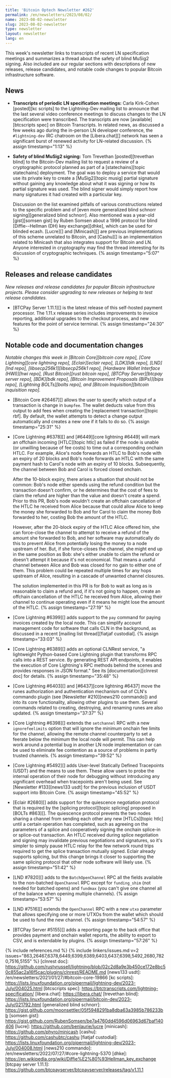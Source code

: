 ```yaml
---
title: 'Bitcoin Optech Newsletter #262'
permalink: /en/newsletters/2023/08/02/
name: 2023-08-02-newsletter
slug: 2023-08-02-newsletter
type: newsletter
layout: newsletter
lang: en
---
```

This week's newsletter links to transcripts of recent LN specification
meetings and summarizes a thread about the safety of blind MuSig2
signing.  Also included are our regular sections with descriptions
of new releases, release candidates, and notable code changes to popular
Bitcoin infrastructure software.

## News

- **Transcripts of periodic LN specification meetings:** Carla
  Kirk-Cohen [posted][kc scripts] to the Lightning-Dev mailing list to
  announce that the last several video conference meetings to discuss
  changes to the LN specification were transcribed.  The transcripts are
  now [available][btcscripts spec] on Bitcoin Transcripts.  In related
  news, as discussed a few weeks ago during the in-person LN developer
  conference, the `#lightning-dev` IRC chatroom on the [Libera.chat][]
  network has seen a significant burst of renewed activity for
  LN-related discussion. {% assign timestamp="1:13" %}

- **Safety of blind MuSig2 signing:** Tom Trevethan [posted][trevethan
  blind] to the Bitcoin-Dev mailing list to request a review of a
  cryptographic protocol planned as part of a [statechains][topic
  statechains] deployment.  The goal was to deploy a service that would
  use its private key to create a [MuSig2][topic musig] partial
  signature without gaining any knowledge about what it was signing or
  how its partial signature was used.  The blind signer would simply
  report how many signatures it had created with a particular key.

  Discussion on the list examined pitfalls of various constructions
  related to the specific problem and of [even more generalized blind
  schnorr signing][generalized blind schnorr].  Also mentioned was a
  year-old [gist][somsen gist] by Ruben Somsen about a 1996 protocol
  for blind [Diffie--Hellman (DH) key exchange][dhke], which can be used for
  blinded ecash.  [Lucre][] and [Minicash][] are previous
  implementations of this scheme unrelated to Bitcoin, and [Cashu][]
  is an implementation related to Minicash that also integrates
  support for Bitcoin and LN.  Anyone interested in cryptography may
  find the thread interesting for its discussion of cryptographic
  techniques. {% assign timestamp="5:07" %}

## Releases and release candidates

*New releases and release candidates for popular Bitcoin infrastructure
projects.  Please consider upgrading to new releases or helping to test
release candidates.*

- [BTCPay Server 1.11.1][] is the latest release of this self-hosted
  payment processor.  The 1.11.x release series includes improvements to
  invoice reporting, additional upgrades to the checkout process, and
  new features for the point of service terminal. {% assign timestamp="24:30" %}

## Notable code and documentation changes

*Notable changes this week in [Bitcoin Core][bitcoin core repo], [Core
Lightning][core lightning repo], [Eclair][eclair repo], [LDK][ldk repo],
[LND][lnd repo], [libsecp256k1][libsecp256k1 repo], [Hardware Wallet
Interface (HWI)][hwi repo], [Rust Bitcoin][rust bitcoin repo], [BTCPay
Server][btcpay server repo], [BDK][bdk repo], [Bitcoin Improvement
Proposals (BIPs)][bips repo], [Lightning BOLTs][bolts repo], and
[Bitcoin Inquisition][bitcoin inquisition repo].*

- [Bitcoin Core #26467][] allows the user to specify which output of a
  transaction is change in `bumpfee`. The wallet deducts value from
  this output to add fees when creating the [replacement transaction][topic rbf]. By
  default, the wallet attempts to detect a change output automatically
  and creates a new one if it fails to do so. {% assign timestamp="25:31" %}

- [Core Lightning #6378][] and [#6449][core lightning #6449] will mark
  an offchain incoming [HTLC][topic htlc] as failed if the node is
  unable (or unwilling because of fee costs) to time out a corresponding
  onchain HTLC.  For example, Alice's node forwards an HTLC to Bob's
  node with an expiry of 20 blocks and Bob's node forwards an HTLC with
  the same payment hash to Carol's node with an expiry of 10 blocks.
  Subsequently, the channel between Bob and Carol is forced closed
  onchain.

  After the 10-block expiry, there arises a situation that should not
  be common: Bob's node either spends using the refund condition but
  the transaction doesn't confirm, or he determines that the cost of fees to
  claim the refund are higher than the value and doesn't create a
  spend.  Prior to this PR, Bob's node wouldn't create an offchain
  cancellation of the HTLC he received from Alice because that could
  allow Alice to keep the money she forwarded to Bob and for Carol to
  claim the money Bob forwarded to her, costing Bob the amount of the
  HTLC.

  However, after the 20-block expiry of the HTLC Alice offered him, she
  can force-close the channel to attempt to receive a refund of the
  amount she forwarded to Bob, and her software may automatically do
  this to prevent Alice from potentially losing the money to a node
  upstream of her.  But, if she force-closes the channel, she
  might end up in the same position as Bob: she's either unable to
  claim the refund or doesn't attempt it because it's not economical.
  That means a useful channel between Alice and Bob was closed for no
  gain to either one of them.  This problem could be repeated multiple
  times for any hops upstream of Alice, resulting in a cascade of
  unwanted channel closures.

  The solution implemented in this PR is for Bob to wait as long as
  is reasonable to claim a refund and, if it's not going to happen,
  create an offchain cancellation of the HTLC he received from Alice,
  allowing their channel to continue operating even if it means he
  might lose the amount of the HTLC. {% assign timestamp="27:19" %}

- [Core Lightning #6399][] adds support to the `pay` command for paying
  invoices created by the local node.  This can simplify account
  management code for software that calls CLN in the background, as
  discussed in a recent [mailing list thread][fiatjaf custodial]. {% assign timestamp="33:03" %}

- [Core Lightning #6389][] adds an optional CLNRest service, "a
  lightweight Python-based Core Lightning plugin that transforms RPC
  calls into a REST service. By generating REST API endpoints, it
  enables the execution of Core Lightning's RPC methods behind the
  scenes and provides responses in JSON format."  See its
  [documentation][clnrest doc] for details. {% assign timestamp="35:48" %}

- [Core Lightning #6403][] and [#6437][core lightning #6437] move the
  runes authorization and authentication mechanism out of CLN's commando
  plugin (see [Newsletter #210][news210 commando]) and into its core
  functionality, allowing other plugins to use them.  Several
  commands related to creating, destroying, and renaming runes are also
  updated. {% assign timestamp="37:37" %}

- [Core Lightning #6398][] extends the `setchannel` RPC with a new
  `ignorefeelimits` option that will ignore the minimum onchain fee
  limits for the channel, allowing the remote channel counterparty to
  set a feerate below the minimum the local node will permit.  This can
  help work around a potential bug in another LN node implementation or
  can be used to eliminate fee contention as a source of problems in
  partly trusted channels. {% assign timestamp="39:52" %}

- [Core Lightning #5492][] adds User-level Statically Defined Tracepoints
  (USDT) and the means to use them.  These allow users to probe the
  internal operation of their node for debugging without introducing any
  significant overhead when tracepoints aren't being used.  See
  [Newsletter #133][news133 usdt] for the previous inclusion of USDT
  support into Bitcoin Core. {% assign timestamp="45:52" %}

- [Eclair #2680][] adds support for the quiescence negotiation protocol
  that is required by the [splicing protocol][topic splicing] proposed
  in [BOLTs #863][].  The quiescence protocol prevents the two nodes
  sharing a channel from sending each other any new [HTLCs][topic htlc]
  until a certain operation has completed, such as agreeing on the
  parameters of a splice and cooperatively signing the onchain splice-in
  or splice-out transaction.  An HTLC received during splice negotiation
  and signing may invalidate previous negotiations and signatures, so
  it's simpler to simply pause HTLC relay for the few network round
  trips required to get the splice transaction mutually signed.  Eclair
  already supports splicing, but this change brings it closer to
  supporting the same splicing protocol that other node software will
  likely use. {% assign timestamp="51:42" %}

- [LND #7820][] adds to the `BatchOpenChannel` RPC all the fields
  available to the non-batched `OpenChannel` RPC except for
  `funding_shim` (not needed for batched opens) and `fundmax` (you
  can't give one channel all of the balance when opening multiple
  channels). {% assign timestamp="53:57" %}

- [LND #7516][] extends the `OpenChannel` RPC with a new `utxo`
  parameter that allows specifying one or more UTXOs from the wallet
  which should be used to fund the new channel. {% assign timestamp="54:57" %}

- [BTCPay Server #5155][] adds a reporting page to the back office that provides
  payment and onchain wallet reports, the ability to export to CSV, and is
  extendable by plugins. {% assign timestamp="57:26" %}

{% include references.md %}
{% include linkers/issues.md v=2 issues="863,26467,6378,6449,6399,6389,6403,6437,6398,5492,2680,7820,7516,5155" %}
[clnrest doc]: https://github.com/rustyrussell/lightning/blob/02c2d8a9e3b450ce172e8bc50c855ac2a16f5cac/plugins/clnrest/README.md
[news133 usdt]: /en/newsletters/2021/01/27/#bitcoin-core-19866
[kc scripts]: https://lists.linuxfoundation.org/pipermail/lightning-dev/2023-July/004025.html
[btcscripts spec]: https://btctranscripts.com/lightning-specification/
[libera.chat]: https://libera.chat/
[trevethan blind]: https://lists.linuxfoundation.org/pipermail/bitcoin-dev/2023-July/021792.html
[generalized blind schnorr]: https://gist.github.com/moonsettler/05f5948291ba8dba63a3985b786233bb
[somsen gist]: https://gist.github.com/RubenSomsen/be7a4760dd4596d06963d67baf140406
[lucre]: https://github.com/benlaurie/lucre
[minicash]: https://github.com/phyro/minicash
[cashu]: https://github.com/cashubtc/cashu
[fiatjaf custodial]: https://lists.linuxfoundation.org/pipermail/lightning-dev/2023-July/004008.html
[news210 commando]: /en/newsletters/2022/07/27/#core-lightning-5370
[dhke]: https://en.wikipedia.org/wiki/Diffie%E2%80%93Hellman_key_exchange
[btcpay server 1.11.1]: https://github.com/btcpayserver/btcpayserver/releases/tag/v1.11.1
